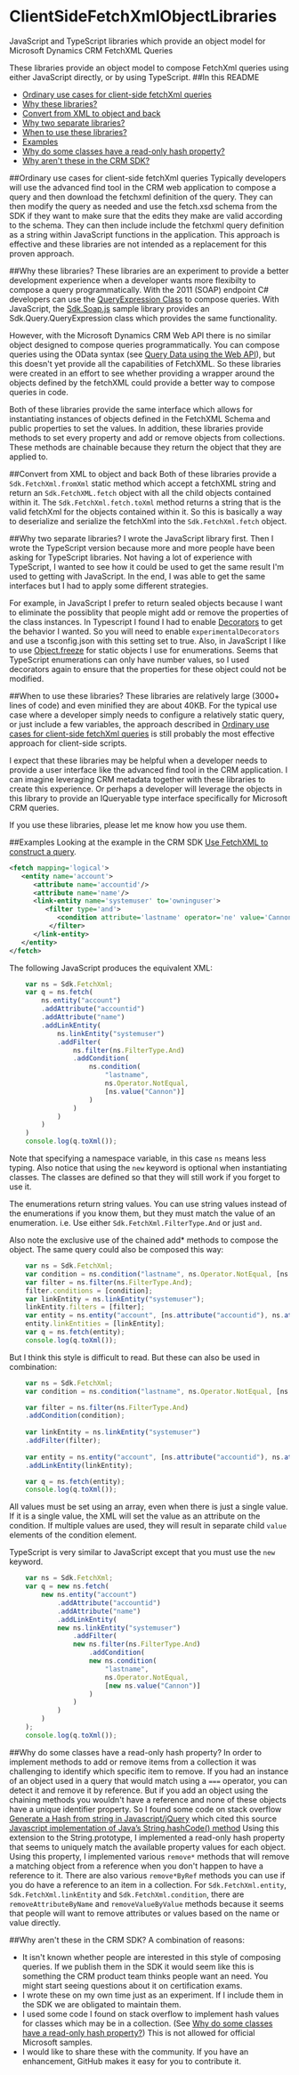 # ClientSideFetchXmlObjectLibraries
JavaScript and TypeScript libraries which provide an object model for Microsoft Dynamics CRM FetchXML Queries

These libraries provide an object model to compose FetchXml queries using either JavaScript directly, 
or by using TypeScript. 
##In this README
* [Ordinary use cases for client-side fetchXml queries](#ordinary-use-cases-for-client-side-fetchxml-queries)
* [Why these libraries?](#why-these-libraries)
* [Convert from XML to object and back](#convert-from-xml-to-object-and-back)
* [Why two separate libraries?](#why-two-separate-libraries)
* [When to use these libraries?](#when-to-use-these-libraries)
* [Examples](#examples)
* [Why do some classes have a read-only hash property?](#why-do-some-classes-have-a-read-only-hash-property)
* [Why aren't these in the CRM SDK?](#why-arent-these-in-the-crm-sdk)

##Ordinary use cases for client-side fetchXml queries
Typically developers will use the advanced find tool in the CRM web application to compose a query and then 
download the fetchxml definition of the query. They can then modify the query as needed and use the fetch.xsd 
schema from the SDK if they want to make sure that the edits they make are valid according to the schema. They 
can then include include the fetchxml query definition as a string within JavaScript functions in the application.
This approach is effective and these libraries are not intended as a replacement for this proven approach.

##Why these libraries?
These libraries are  an experiment to provide a better development experience when a developer wants
more flexibilty to compose a query programmatically. With the 2011 (SOAP) endpoint C# developers can use the
[QueryExpression Class](https://msdn.microsoft.com/en-us/library/microsoft.xrm.sdk.query.queryexpression.aspx) 
to compose queries. With JavaScript, the [Sdk.Soap.js](https://code.msdn.microsoft.com/SdkSoapjs-9b51b99a) sample
library provides an Sdk.Query.QueryExpression class which provides the same functionality.

However, with the Microsoft Dynamics CRM Web API there is no similar object designed to compose queries 
programmatically. You can compose queries using the OData syntax 
(see [Query Data using the Web API](https://msdn.microsoft.com/en-us/library/gg334767.aspx)), but this doesn't
yet provide all the capabilities of FetchXML. So these libraries were created in an effort to see whether providing
a wrapper around the objects defined by the fetchXML could provide a better way to compose queries in code.

Both of these libraries provide the same interface which allows for instantiating instances of objects defined 
in the FetchXML Schema and public properties to set the values. In addition, these libraries provide methods 
to set every property and add or remove objects from collections. These methods are chainable because they return 
the object that they are applied to.

##Convert from XML to object and back
Both of these libraries provide a `Sdk.FetchXml.fromXml` static method which accept a fetchXML string and 
return an `Sdk.FetchXML.fetch` object with all the child objects contained within it. The 
`Sdk.FetchXml.fetch.toXml` method returns a string that is the valid fetchXml for the objects contained within it.
So this is basically a way to deserialize and serialize the fetchXml into the `Sdk.FetchXml.fetch` object.

##Why two separate libraries?
I wrote the JavaScript library first. Then I wrote the TypeScript version because more and more people have been 
asking for TypeScript libraries. Not having a lot of experience with TypeScript, I wanted to see how it could be
used to get the same result I'm used to getting with JavaScript. In the end, I was able to get the same interfaces
but I had to apply some different strategies.

For example, in JavaScript I prefer to return sealed objects because I want to eliminate the possiblity that people
might add or remove the properties of the class instances. In Typescript I found I had to enable 
[Decorators](https://www.typescriptlang.org/docs/handbook/decorators.html) to get the behavior I wanted. So you will 
need to enable `experimentalDecorators` and use a tsconfig.json with this setting set to true. Also, in JavaScript I
like to use [Object.freeze](https://msdn.microsoft.com/en-us/library/ff806186.aspx) for static objects I use for enumerations.
Seems that TypeScript enumerations can only have number values, so I used decorators again to ensure that the properties
for these object could not be modified.

##When to use these libraries?
These libraries are relatively large (3000+ lines of code) and even minified they are about 40KB. For the typical use
case where a developer simply needs to configure a relatively static query, or just include a few variables, the approach
described in [Ordinary use cases for client-side fetchXml queries](#Ordinary-use-cases-for-client-side-fetchXml-queries) 
is still probably the most effective approach for client-side scripts.

I expect that these libraries may be helpful when a developer needs to provide a user interface like the advanced find tool
in the CRM application. I can imagine leveraging CRM metadata  together with these libraries to create this experience.
Or perhaps a developer will leverage the objects in this library to provide an IQueryable type interface specifically for 
Microsoft CRM queries.

If you use these libraries, please let me know how you use them.

##Examples
Looking at the example in the CRM SDK [Use FetchXML to construct a query](https://msdn.microsoft.com/en-us/library/gg328117.aspx).
```xml
<fetch mapping='logical'>
   <entity name='account'> 
      <attribute name='accountid'/> 
      <attribute name='name'/> 
      <link-entity name='systemuser' to='owninguser'> 
         <filter type='and'> 
            <condition attribute='lastname' operator='ne' value='Cannon' /> 
          </filter> 
      </link-entity> 
   </entity> 
</fetch> 
```
The following JavaScript produces the equivalent XML:
```javascript
    var ns = Sdk.FetchXml;
    var q = ns.fetch(
        ns.entity("account")
        .addAttribute("accountid")
        .addAttribute("name")
        .addLinkEntity(
            ns.linkEntity("systemuser")
            .addFilter(
                ns.filter(ns.FilterType.And)
                .addCondition(
                    ns.condition(
                        "lastname",
                        ns.Operator.NotEqual,
                        [ns.value("Cannon")]
                    )
                )
            )
        )
    )
    console.log(q.toXml());
```
Note that specifying a namespace variable, in this case `ns` means less typing. Also notice that using the `new` keyword
is optional when instantiating classes. The classes are defined so that they will still work if you forget to use it.

The enumerations return string values. You can use string values instead of the enumerations if you know them, but they must match the 
value of an enumeration. i.e. Use either `Sdk.FetchXml.FilterType.And` or just `and`. 

Also note the exclusive use of the chained add* methods to compose the object. The same query could also be composed this way:
```javascript
    var ns = Sdk.FetchXml;
    var condition = ns.condition("lastname", ns.Operator.NotEqual, [ns.value("Cannon")]);
    var filter = ns.filter(ns.FilterType.And);
    filter.conditions = [condition];
    var linkEntity = ns.linkEntity("systemuser");
    linkEntity.filters = [filter];
    var entity = ns.entity("account", [ns.attribute("accountid"), ns.attribute("name")]);
    entity.linkEntities = [linkEntity];
    var q = ns.fetch(entity);
    console.log(q.toXml());
```
But I think this style is difficult to read. But these can also be used in combination:
```javascript
    var ns = Sdk.FetchXml;
    var condition = ns.condition("lastname", ns.Operator.NotEqual, [ns.value("Cannon")]);

    var filter = ns.filter(ns.FilterType.And)
    .addCondition(condition);
    
    var linkEntity = ns.linkEntity("systemuser")
    .addFilter(filter);
    
    var entity = ns.entity("account", [ns.attribute("accountid"), ns.attribute("name")])
    .addLinkEntity(linkEntity);

    var q = ns.fetch(entity);
    console.log(q.toXml());
```

All values must be set using an array, even when there is just a single value. If it is a single value, the XML will set 
the value as an attribute on the condition. If multiple values are used, they will result in separate child `value` elements
of the condition element.

TypeScript is very similar to JavaScript except that you must use the `new` keyword.
```typescript
    var ns = Sdk.FetchXml;
    var q = new ns.fetch(
        new ns.entity("account")
            .addAttribute("accountid")
            .addAttribute("name")
            .addLinkEntity(
            new ns.linkEntity("systemuser")
                .addFilter(
                new ns.filter(ns.FilterType.And)
                    .addCondition(
                    new ns.condition(
                        "lastname",
                        ns.Operator.NotEqual,
                        [new ns.value("Cannon")]
                    )
                )
            )
        )
    );
    console.log(q.toXml());
```
##Why do some classes have a read-only hash property?
In order to implement methods to add or remove items from a collection it was challenging to identify which specific item
to remove. If you had an instance of an object used in a query that would match using a `===` operator, you can detect it
and remove it by reference. But if you add an object using the chaining methods you wouldn't have a reference and none of these
objects have a unique identifier property. So I found some code on stack overflow 
[Generate a Hash from string in Javascript/jQuery](http://stackoverflow.com/questions/7616461/generate-a-hash-from-string-in-javascript-jquery)
which cited this source [Javascript implementation of Java’s String.hashCode() method](http://werxltd.com/wp/2010/05/13/javascript-implementation-of-javas-string-hashcode-method/)
Using this extension to the String.prototype, I implemented a read-only hash property that seems to uniquely match the available 
property values for each object. Using this property, I implemented various `remove*` methods that will remove a matching object from a reference
when you don't happen to have a reference to it. There are also various `remove*ByRef` methods you can use if you do have a reference
to an item in a collection.
For  `Sdk.FetchXml.entity`, `Sdk.FetchXml.linkEntity` and `Sdk.FetchXml.condition`, there are `removeAttributeByName` and `removeValueByValue` methods 
because it seems that people will want to remove attributes or values based on the name or value directly.


##Why aren't these in the CRM SDK?
A combination of reasons:
* It isn't known whether people are interested in this style of composing queries. If we publish them in the SDK it would 
seem like this is something the CRM product team thinks people want an need. You might start seeing questions about it on 
certification exams.
* I wrote these on my own time just as an experiment. If I include them in the SDK we are obligated to maintain them.
* I used some code I found on stack overflow to implement hash values for classes which may be in a collection. 
(See [Why do some classes have a read-only hash property?](#Why-do-some-classes-have-a-read-only-hash-property?)) 
This is not allowed for official Microsoft samples.
* I would like to share these with the community. If you have an enhancement, GitHub makes it easy for you to contribute it.